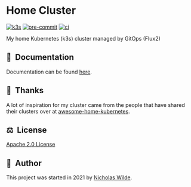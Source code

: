 # Home Cluster
[![k3s](https://img.shields.io/badge/k3s-v1.17.5-orange?style=for-the-badge)](https://k3s.io/)
[![pre-commit](https://img.shields.io/badge/pre--commit-enabled-brightgreen?logo=pre-commit&logoColor=white&style=for-the-badge)](https://github.com/pre-commit/pre-commit)
[![ci](https://img.shields.io/github/workflow/status/nicholaswilde/home-cluster/ci?label=ci&logo=github&style=for-the-badge)](https://github.com/nicholaswilde/home-cluster/actions/workflows/ci.yaml)

My home Kubernetes (k3s) cluster managed by GitOps (Flux2)

## :book:&nbsp; Documentation

Documentation can be found [here](http://nicholaswilde.github.io/home-cluster).

## :handshake:&nbsp; Thanks

A lot of inspiration for my cluster came from the people that have shared their
clusters over at [awesome-home-kubernetes].

## :balance_scale:&nbsp; License

[Apache 2.0 License](./LICENSE)

## :pencil:&nbsp; Author

This project was started in 2021 by [Nicholas Wilde].

[awesome-home-kubernetes]: https://github.com/k8s-at-home/awesome-home-kubernetes
[Nicholas Wilde]: https://github.com/nicholaswilde/
